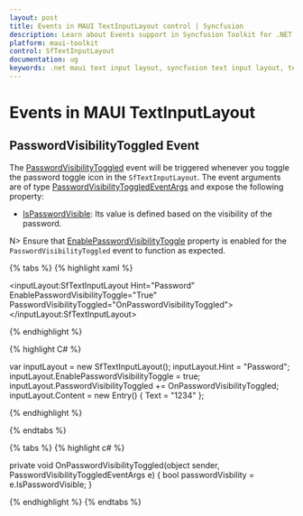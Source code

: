 ```yaml
---
layout: post
title: Events in MAUI TextInputLayout control | Syncfusion
description: Learn about Events support in Syncfusion Toolkit for .NET MAUI TextInputLayout control, its elements, and more.
platform: maui-toolkit
control: SfTextInputLayout
documentation: ug
keywords: .net maui text input layout, syncfusion text input layout, text input layout maui.
---
```


# Events in MAUI TextInputLayout

## PasswordVisibilityToggled Event

The [PasswordVisibilityToggled](https://help.syncfusion.com/cr/maui-toolkit/Syncfusion.Maui.Toolkit.TextInputLayout.SfTextInputLayout.html#Syncfusion_Maui_Toolkit_TextInputLayout_SfTextInputLayout_PasswordVisibilityToggled) event will be triggered whenever you toggle the password toggle icon in the `SfTextInputLayout`. The event arguments are of type [PasswordVisibilityToggledEventArgs](https://help.syncfusion.com/cr/maui-toolkit/Syncfusion.Maui.Toolkit.TextInputLayout.PasswordVisibilityToggledEventArgs.html) and expose the following property:

* [IsPasswordVisible](https://help.syncfusion.com/cr/maui-toolkit/Syncfusion.Maui.Toolkit.TextInputLayout.PasswordVisibilityToggledEventArgs.html#Syncfusion_Maui_Toolkit_TextInputLayout_PasswordVisibilityToggledEventArgs_IsPasswordVisible): Its value is defined based on the visibility of the password.

N> Ensure that [EnablePasswordVisibilityToggle](https://help.syncfusion.com/cr/maui-toolkit/Syncfusion.Maui.Toolkit.TextInputLayout.SfTextInputLayout.html#Syncfusion_Maui_Toolkit_TextInputLayout_SfTextInputLayout_EnablePasswordVisibilityToggle) property is enabled for the `PasswordVisibilityToggled` event to function as expected.

{% tabs %} 
{% highlight xaml %} 

<inputLayout:SfTextInputLayout  Hint="Password" 
                                EnablePasswordVisibilityToggle="True"
                                PasswordVisibilityToggled="OnPasswordVisibilityToggled">
    <Entry Text="1234"/>
</inputLayout:SfTextInputLayout>  
 
{% endhighlight %}

{% highlight C# %} 

var inputLayout = new SfTextInputLayout();
inputLayout.Hint = "Password";
inputLayout.EnablePasswordVisibilityToggle = true;
inputLayout.PasswordVisibilityToggled += OnPasswordVisibilityToggled;
inputLayout.Content = new Entry() { Text = "1234" }; 

{% endhighlight %}

{% endtabs %}

{% tabs %}
{% highlight c# %}
    
private void OnPasswordVisibilityToggled(object sender, PasswordVisibilityToggledEventArgs e)
{
   	bool passwordVisbility = e.IsPasswordVisible;
}

{% endhighlight %}
{% endtabs %}